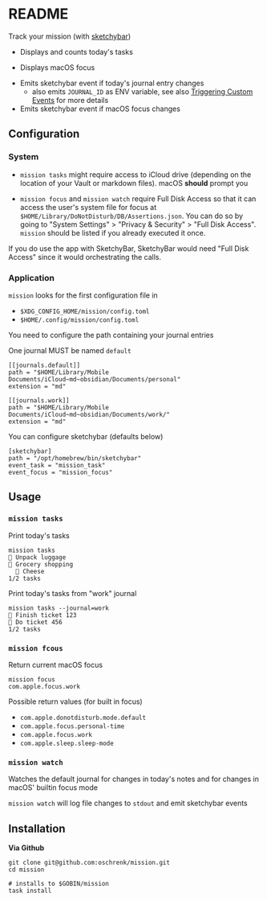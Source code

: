# README

Track your mission (with [sketchybar](https://github.com/FelixKratz/SketchyBar))

- Displays and counts today's tasks
* Displays macOS focus
- Emits sketchybar event if today's journal entry changes
  - also emits `JOURNAL_ID` as ENV variable, see also [Triggering Custom Events](https://felixkratz.github.io/SketchyBar/config/events#triggering-custom-events) for more details
- Emits sketchybar event if macOS focus changes

## Configuration

### System

- `mission tasks` might require access to iCloud drive (depending on the location of your Vault or markdown files). macOS **should** prompt you
* `mission focus` and `mission watch` require Full Disk Access so that it can access the user's system file for focus at `$HOME/Library/DoNotDisturb/DB/Assertions.json`. You can do so by going to "System Settings" > "Privacy & Security" > "Full Disk Access". `mission` should be listed if you already executed it once.

If you do use the app with SketchyBar, SketchyBar would need "Full Disk Access" since it would orchestrating the calls.

### Application

`mission` looks for the first configuration file in

- `$XDG_CONFIG_HOME/mission/config.toml`
- `$HOME/.config/mission/config.toml`

You need to configure the path containing your journal entries

One journal MUST be named `default`

```
[[journals.default]]
path = "$HOME/Library/Mobile Documents/iCloud~md~obsidian/Documents/personal"
extension = "md"

[[journals.work]]
path = "$HOME/Library/Mobile Documents/iCloud~md~obsidian/Documents/work/"
extension = "md"
```

You can configure sketchybar (defaults below)

```
[sketchybar]
path = "/opt/homebrew/bin/sketchybar"
event_task = "mission_task"
event_focus = "mission_focus"
```
## Usage

### `mission tasks`

Print today's tasks

```
mission tasks
󰄴 Unpack luggage
󰝦 Grocery shopping
  󰝦 Cheese
1/2 tasks
```

Print today's tasks from "work" journal

```
mission tasks --journal=work
󰄴 Finish ticket 123
󰝦 Do ticket 456
1/2 tasks
```

### `mission fcous`

Return current macOS focus

```
mission focus
com.apple.focus.work
```
Possible return values (for built in focus)

- `com.apple.donotdisturb.mode.default`
- `com.apple.focus.personal-time`
- `com.apple.focus.work`
- `com.apple.sleep.sleep-mode`

### `mission watch`

Watches the default journal for changes in today's notes and for changes in macOS' builtin focus mode

`mission watch` will log file changes to `stdout` and emit sketchybar events

## Installation

**Via Github**

```
git clone git@github.com:oschrenk/mission.git
cd mission

# installs to $GOBIN/mission
task install
```
````
